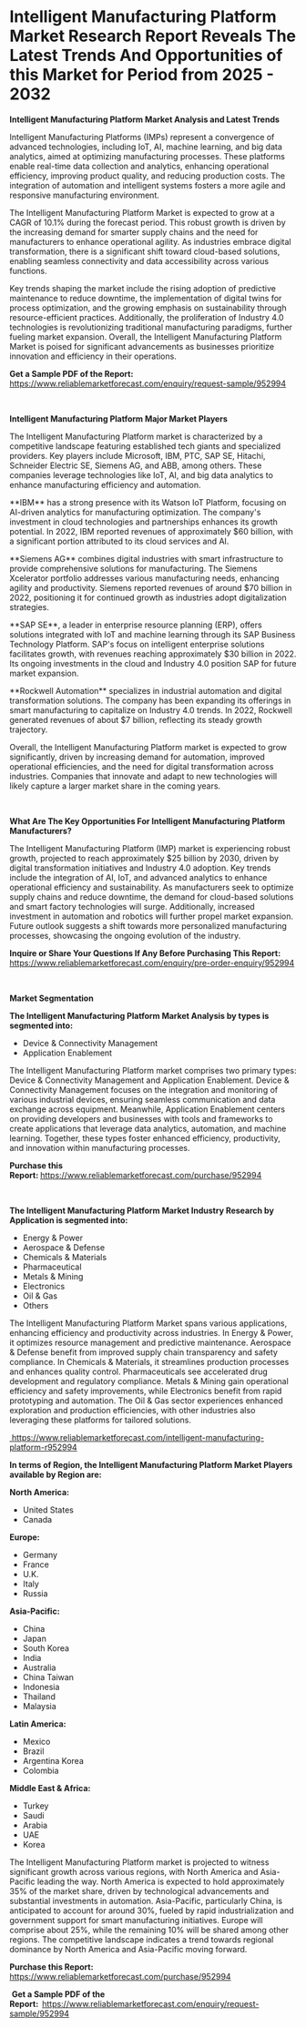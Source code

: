 <p><h1>Intelligent Manufacturing Platform Market Research Report Reveals The Latest Trends And Opportunities of this Market for Period from 2025 - 2032</h1></p><p><strong>Intelligent Manufacturing Platform Market Analysis and Latest Trends</strong></p>
<p><p>Intelligent Manufacturing Platforms (IMPs) represent a convergence of advanced technologies, including IoT, AI, machine learning, and big data analytics, aimed at optimizing manufacturing processes. These platforms enable real-time data collection and analytics, enhancing operational efficiency, improving product quality, and reducing production costs. The integration of automation and intelligent systems fosters a more agile and responsive manufacturing environment.</p><p>The Intelligent Manufacturing Platform Market is expected to grow at a CAGR of 10.1% during the forecast period. This robust growth is driven by the increasing demand for smarter supply chains and the need for manufacturers to enhance operational agility. As industries embrace digital transformation, there is a significant shift toward cloud-based solutions, enabling seamless connectivity and data accessibility across various functions.</p><p>Key trends shaping the market include the rising adoption of predictive maintenance to reduce downtime, the implementation of digital twins for process optimization, and the growing emphasis on sustainability through resource-efficient practices. Additionally, the proliferation of Industry 4.0 technologies is revolutionizing traditional manufacturing paradigms, further fueling market expansion. Overall, the Intelligent Manufacturing Platform Market is poised for significant advancements as businesses prioritize innovation and efficiency in their operations.</p></p>
<p><strong>Get a Sample PDF of the Report:&nbsp;</strong> <a href="https://www.reliablemarketforecast.com/enquiry/request-sample/952994?utm_campaign=3535&utm_medium=2&utm_source=Github&utm_content=ia&utm_term=19042025&utm_id=intelligent-manufacturing-platform">https://www.reliablemarketforecast.com/enquiry/request-sample/952994</a></p>
<p>&nbsp;</p>
<p><strong>Intelligent Manufacturing Platform Major Market Players</strong></p>
<p><p>The Intelligent Manufacturing Platform market is characterized by a competitive landscape featuring established tech giants and specialized providers. Key players include Microsoft, IBM, PTC, SAP SE, Hitachi, Schneider Electric SE, Siemens AG, and ABB, among others. These companies leverage technologies like IoT, AI, and big data analytics to enhance manufacturing efficiency and automation.</p><p>**IBM** has a strong presence with its Watson IoT Platform, focusing on AI-driven analytics for manufacturing optimization. The company's investment in cloud technologies and partnerships enhances its growth potential. In 2022, IBM reported revenues of approximately $60 billion, with a significant portion attributed to its cloud services and AI.</p><p>**Siemens AG** combines digital industries with smart infrastructure to provide comprehensive solutions for manufacturing. The Siemens Xcelerator portfolio addresses various manufacturing needs, enhancing agility and productivity. Siemens reported revenues of around $70 billion in 2022, positioning it for continued growth as industries adopt digitalization strategies.</p><p>**SAP SE**, a leader in enterprise resource planning (ERP), offers solutions integrated with IoT and machine learning through its SAP Business Technology Platform. SAP's focus on intelligent enterprise solutions facilitates growth, with revenues reaching approximately $30 billion in 2022. Its ongoing investments in the cloud and Industry 4.0 position SAP for future market expansion.</p><p>**Rockwell Automation** specializes in industrial automation and digital transformation solutions. The company has been expanding its offerings in smart manufacturing to capitalize on Industry 4.0 trends. In 2022, Rockwell generated revenues of about $7 billion, reflecting its steady growth trajectory.</p><p>Overall, the Intelligent Manufacturing Platform market is expected to grow significantly, driven by increasing demand for automation, improved operational efficiencies, and the need for digital transformation across industries. Companies that innovate and adapt to new technologies will likely capture a larger market share in the coming years.</p></p>
<p>&nbsp;</p>
<p><strong>What Are The Key Opportunities For Intelligent Manufacturing Platform Manufacturers?</strong></p>
<p><p>The Intelligent Manufacturing Platform (IMP) market is experiencing robust growth, projected to reach approximately $25 billion by 2030, driven by digital transformation initiatives and Industry 4.0 adoption. Key trends include the integration of AI, IoT, and advanced analytics to enhance operational efficiency and sustainability. As manufacturers seek to optimize supply chains and reduce downtime, the demand for cloud-based solutions and smart factory technologies will surge. Additionally, increased investment in automation and robotics will further propel market expansion. Future outlook suggests a shift towards more personalized manufacturing processes, showcasing the ongoing evolution of the industry.</p></p>
<p><strong>Inquire or Share Your Questions If Any Before Purchasing This Report:</strong> <a href="https://www.reliablemarketforecast.com/enquiry/pre-order-enquiry/952994?utm_campaign=3535&utm_medium=2&utm_source=Github&utm_content=ia&utm_term=19042025&utm_id=intelligent-manufacturing-platform">https://www.reliablemarketforecast.com/enquiry/pre-order-enquiry/952994</a></p>
<p>&nbsp;</p>
<p><strong>Market Segmentation</strong></p>
<p><strong>The Intelligent Manufacturing Platform Market Analysis by types is segmented into:</strong></p>
<p><ul><li>Device & Connectivity Management</li><li>Application Enablement</li></ul></p>
<p><p>The Intelligent Manufacturing Platform market comprises two primary types: Device & Connectivity Management and Application Enablement. Device & Connectivity Management focuses on the integration and monitoring of various industrial devices, ensuring seamless communication and data exchange across equipment. Meanwhile, Application Enablement centers on providing developers and businesses with tools and frameworks to create applications that leverage data analytics, automation, and machine learning. Together, these types foster enhanced efficiency, productivity, and innovation within manufacturing processes.</p></p>
<p><strong>Purchase this Report:&nbsp;</strong><a href="https://www.reliablemarketforecast.com/purchase/952994?utm_campaign=3535&utm_medium=2&utm_source=Github&utm_content=ia&utm_term=19042025&utm_id=intelligent-manufacturing-platform">https://www.reliablemarketforecast.com/purchase/952994</a></p>
<p>&nbsp;</p>
<p><strong>The Intelligent Manufacturing Platform Market Industry Research by Application is segmented into:</strong></p>
<p><ul><li>Energy & Power</li><li>Aerospace & Defense</li><li>Chemicals & Materials</li><li>Pharmaceutical</li><li>Metals & Mining</li><li>Electronics</li><li>Oil & Gas</li><li>Others</li></ul></p>
<p><p>The Intelligent Manufacturing Platform Market spans various applications, enhancing efficiency and productivity across industries. In Energy & Power, it optimizes resource management and predictive maintenance. Aerospace & Defense benefit from improved supply chain transparency and safety compliance. In Chemicals & Materials, it streamlines production processes and enhances quality control. Pharmaceuticals see accelerated drug development and regulatory compliance. Metals & Mining gain operational efficiency and safety improvements, while Electronics benefit from rapid prototyping and automation. The Oil & Gas sector experiences enhanced exploration and production efficiencies, with other industries also leveraging these platforms for tailored solutions.</p></p>
<p><a href="https://www.reliablemarketforecast.com/intelligent-manufacturing-platform-r952994?utm_campaign=3535&utm_medium=2&utm_source=Github&utm_content=ia&utm_term=19042025&utm_id=intelligent-manufacturing-platform">&nbsp;https://www.reliablemarketforecast.com/intelligent-manufacturing-platform-r952994</a></p>
<p><strong>In terms of Region, the Intelligent Manufacturing Platform Market Players available by Region are:</strong></p>
<p>
    <p> <strong> North America: </strong>
        <ul>
            <li>United States</li>
            <li>Canada</li>
        </ul>
        </p> 
    <p> <strong> Europe: </strong>
        <ul>
            <li>Germany</li>
            <li>France</li>
            <li>U.K.</li>
            <li>Italy</li>
            <li>Russia</li>
        </ul>
        </p> 
    <p> <strong> Asia-Pacific: </strong>
        <ul>
            <li>China</li>
            <li>Japan</li>
            <li>South Korea</li>
            <li>India</li>
            <li>Australia</li>
            <li>China Taiwan</li>
            <li>Indonesia</li>
            <li>Thailand</li>
            <li>Malaysia</li>
        </ul>
        </p> 
    <p> <strong> Latin America: </strong>
        <ul>
            <li>Mexico</li>
            <li>Brazil</li>
            <li>Argentina Korea</li>
            <li>Colombia</li>
        </ul>
        </p> 
    <p> <strong> Middle East & Africa: </strong>
        <ul>
            <li>Turkey</li>
            <li>Saudi</li>
            <li>Arabia</li>
            <li>UAE</li>
            <li>Korea</li>
        </ul>
    </p>
    </p>
<p><p>The Intelligent Manufacturing Platform market is projected to witness significant growth across various regions, with North America and Asia-Pacific leading the way. North America is expected to hold approximately 35% of the market share, driven by technological advancements and substantial investments in automation. Asia-Pacific, particularly China, is anticipated to account for around 30%, fueled by rapid industrialization and government support for smart manufacturing initiatives. Europe will comprise about 25%, while the remaining 10% will be shared among other regions. The competitive landscape indicates a trend towards regional dominance by North America and Asia-Pacific moving forward.</p></p>
<p><strong>Purchase this Report: </strong><a href="https://www.reliablemarketforecast.com/purchase/952994?utm_campaign=3535&utm_medium=2&utm_source=Github&utm_content=ia&utm_term=19042025&utm_id=intelligent-manufacturing-platform">https://www.reliablemarketforecast.com/purchase/952994</a></p>
<p>&nbsp;<strong>Get a Sample PDF of the Report:&nbsp;&nbsp;</strong><a href="https://www.reliablemarketforecast.com/enquiry/request-sample/952994?utm_campaign=3535&utm_medium=2&utm_source=Github&utm_content=ia&utm_term=19042025&utm_id=intelligent-manufacturing-platform">https://www.reliablemarketforecast.com/enquiry/request-sample/952994</a></p>
<p><strong></strong></p>
<p><p></p><p></p><p></p></p>